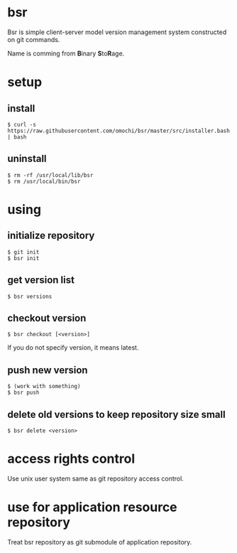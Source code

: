 # bsr

Bsr is simple client-server model version management system constructed on git commands.

Name is comming from **B**inary **S**to**R**age.

# setup

## install

~~~
$ curl -s https://raw.githubusercontent.com/omochi/bsr/master/src/installer.bash | bash
~~~

## uninstall

~~~
$ rm -rf /usr/local/lib/bsr
$ rm /usr/local/bin/bsr
~~~

# using

## initialize repository

~~~
$ git init
$ bsr init
~~~

## get version list

~~~
$ bsr versions
~~~

## checkout version

~~~
$ bsr checkout [<version>]
~~~

If you do not specify version, it means latest.

## push new version

~~~
$ (work with something)
$ bsr push
~~~

## delete old versions to keep repository size small

~~~
$ bsr delete <version>
~~~

# access rights control

Use unix user system same as git repository access control.

# use for application resource repository

Treat bsr repository as git submodule of application repository.
